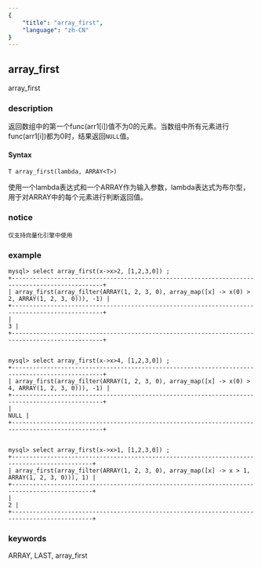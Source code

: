 ```yaml
---
{
    "title": "array_first",
    "language": "zh-CN"
}
---
```


<!-- 
Licensed to the Apache Software Foundation (ASF) under one
or more contributor license agreements.  See the NOTICE file
distributed with this work for additional information
regarding copyright ownership.  The ASF licenses this file
to you under the Apache License, Version 2.0 (the
"License"); you may not use this file except in compliance
with the License.  You may obtain a copy of the License at

  http://www.apache.org/licenses/LICENSE-2.0

Unless required by applicable law or agreed to in writing,
software distributed under the License is distributed on an
"AS IS" BASIS, WITHOUT WARRANTIES OR CONDITIONS OF ANY
KIND, either express or implied.  See the License for the
specific language governing permissions and limitations
under the License.
-->

## array_first

<version since="2.0">

array_first

</version>

### description
返回数组中的第一个func(arr1[i])值不为0的元素。当数组中所有元素进行func(arr1[i])都为0时，结果返回`NULL`值。

#### Syntax

```
T array_first(lambda, ARRAY<T>)
```

使用一个lambda表达式和一个ARRAY作为输入参数，lambda表达式为布尔型，用于对ARRAY中的每个元素进行判断返回值。

### notice

`仅支持向量化引擎中使用`

### example

```
mysql> select array_first(x->x>2, [1,2,3,0]) ;
+------------------------------------------------------------------------------------------------+
| array_first(array_filter(ARRAY(1, 2, 3, 0), array_map([x] -> x(0) > 2, ARRAY(1, 2, 3, 0))), -1) |
+------------------------------------------------------------------------------------------------+
|                                                                                              3 |
+------------------------------------------------------------------------------------------------+


mysql> select array_first(x->x>4, [1,2,3,0]) ; 
+------------------------------------------------------------------------------------------------+
| array_first(array_filter(ARRAY(1, 2, 3, 0), array_map([x] -> x(0) > 4, ARRAY(1, 2, 3, 0))), -1) |
+------------------------------------------------------------------------------------------------+
|                                                                                           NULL |
+------------------------------------------------------------------------------------------------+


mysql> select array_first(x->x>1, [1,2,3,0]) ;
+---------------------------------------------------------------------------------------------+
| array_first(array_filter(ARRAY(1, 2, 3, 0), array_map([x] -> x > 1, ARRAY(1, 2, 3, 0))), 1) |
+---------------------------------------------------------------------------------------------+
|                                                                                           2 |
+---------------------------------------------------------------------------------------------+
```

### keywords

ARRAY, LAST, array_first
